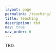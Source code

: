 ```yaml
---
layout: page
permalink: /teaching/
title: teaching
description: tbd
nav: true
nav_order: 6
---
```


TBD.
